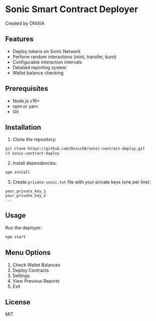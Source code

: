 # Sonic Smart Contract Deployer

Created by ONIXIA

## Features
- Deploy tokens on Sonic Network
- Perform random interactions (mint, transfer, burn)
- Configurable interaction intervals
- Detailed reporting system
- Wallet balance checking

## Prerequisites
- Node.js v16+
- npm or yarn
- Git

## Installation

1. Clone the repository:
```bash
git clone https://github.com/Onixs50/sonic-contract-deploy.git
cd sonic-contract-deploy
```

2. Install dependencies:
```bash
npm install
```

3. Create `private-sonic.txt` file with your private keys (one per line):
```
your_private_key_1
your_private_key_2
...
```

## Usage

Run the deployer:
```bash
npm start
```

## Menu Options
1. Check Wallet Balances
2. Deploy Contracts
3. Settings
4. View Previous Reports
5. Exit

## License
MIT
